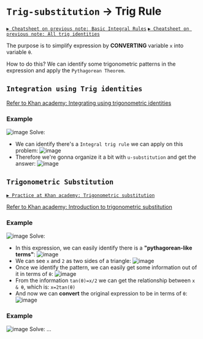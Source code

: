 # `Trig-substitution` → Trig Rule

[`▶ Cheatsheet on previous note: Basic Integral Rules`](https://github.com/solomonxie/solomonxie.github.io/issues/49#issuecomment-395356656)
[`▶ Cheatsheet on previous note: All trig identities`](https://github.com/solomonxie/solomonxie.github.io/issues/44#issuecomment-377684464)

The purpose is to simplify expression by **CONVERTING** variable `x` into variable `θ`.

How to do this?
We can identify some trigonometric patterns in the expression and apply the `Pythagorean Theorem`.


## `Integration using Trig identities`

[Refer to Khan academy: Integrating using trigonometric identities](https://www.khanacademy.org/math/integral-calculus/ic-integration#ic-integration-with-trig-identities)

### Example
![image](https://user-images.githubusercontent.com/14041622/46219793-d9a9a400-c37a-11e8-8075-f92004958982.png)
Solve:
- We can identify there's a `Integral trig rule` we can apply on this problem:
![image](https://user-images.githubusercontent.com/14041622/46241862-a4409d00-c3f2-11e8-9618-c1e1e7af7186.png)
- Therefore we're gonna organize it a bit with `u-substitution` and get the answer:
![image](https://user-images.githubusercontent.com/14041622/46241876-e964cf00-c3f2-11e8-9b81-8a362400cc60.png)



## `Trigonometric Substitution`

[`▶ Practice at Khan academy: Trigonometric substitution`](https://www.khanacademy.org/math/integral-calculus/ic-integration/modal/e/integration-using-trigonometric-substitution)

[Refer to Khan academy: Introduction to trigonometric substitution](https://www.khanacademy.org/math/integral-calculus/ic-integration/modal/v/introduction-to-trigonometric-substitution)

### Example
![image](https://user-images.githubusercontent.com/14041622/46216444-2b99fc00-c372-11e8-8df3-72c063ede344.png)
Solve:
- In this expression, we can easily identify there is a **"pythagorean-like terms"**: 
![image](https://user-images.githubusercontent.com/14041622/46218431-23908b00-c377-11e8-8fd8-5abcfd8473ca.png)
- We can see `x` and `2` as two sides of a triangle:
![image](https://user-images.githubusercontent.com/14041622/46218458-3c993c00-c377-11e8-9815-42d5c01b1e6b.png)
- Once we identify the pattern, we can easily get some information out of it in terms of `θ`:
![image](https://user-images.githubusercontent.com/14041622/46218745-ff817980-c377-11e8-9cce-e2827ad4d2bb.png)
- From the information `tan(θ)=x/2` we can get the relationship between `x & θ`, which is: `x=2tan(θ)`
- And now we can **convert** the original expression to be in terms of `θ`:
![image](https://user-images.githubusercontent.com/14041622/46219137-212f3080-c379-11e8-99b2-e46cbfbcceed.png)



### Example
![image](https://user-images.githubusercontent.com/14041622/46219281-871bb800-c379-11e8-8f23-d723accbeb2b.png)
Solve:
...
